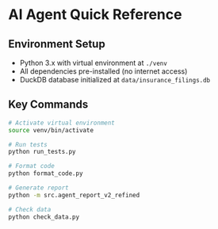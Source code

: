 # AI Agent Quick Reference

## Environment Setup
- Python 3.x with virtual environment at `./venv`
- All dependencies pre-installed (no internet access)
- DuckDB database initialized at `data/insurance_filings.db`

## Key Commands
```bash
# Activate virtual environment
source venv/bin/activate

# Run tests
python run_tests.py

# Format code
python format_code.py

# Generate report
python -m src.agent_report_v2_refined

# Check data
python check_data.py
